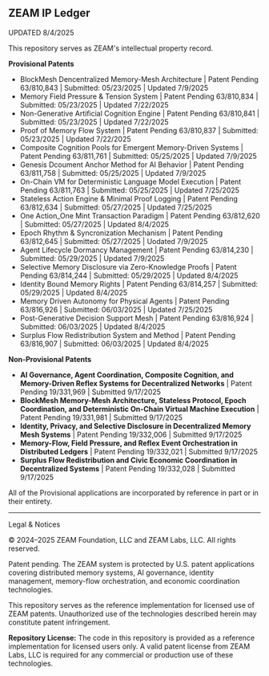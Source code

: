 ## ZEAM IP Ledger  

UPDATED 8/4/2025

This repository serves as ZEAM's intellectual property record.  

**Provisional Patents**

- BlockMesh Dencentralized Memory-Mesh Architecture | Patent Pending 63/810,843 | Submitted: 05/23/2025 | Updated 7/9/2025
- Memory Field Pressure & Tension System | Patent Pending 63/810,834 | Submitted: 05/23/2025 | Updated 7/22/2025
- Non-Generative Artificial Cognition Engine | Patent Pending 63/810,841 | Submitted: 05/23/2025 | Updated 7/22/2025
- Proof of Memory Flow System | Patent Pending 63/810,837 | Submitted: 05/23/2025 | Updated 7/22/2025
- Composite Cognition Pools for Emergent Memory-Driven Systems | Patent Pending 63/811,761 | Submitted: 05/25/2025 | Updated 7/9/2025
- Genesis Dcoument Anchor Method for AI Behavior | Patent Pending 63/811,758 | Submitted: 05/25/2025 | Updated 7/9/2025
- On-Chain VM for Deterministic Language Model Execution | Patent Pending 63/811,763 | Submitted: 05/25/2025 | Updated 7/25/2025
- Stateless Action Engine & Minimal Proof Logging | Patent Pending 63/812,634 | Submitted: 05/27/2025 | Updated 7/25/2025
- One Action_One Mint Transaction Paradigm | Patent Pending 63/812,620 | Submitted: 05/27/2025 | Updated 8/4/2025
- Epoch Rhythm & Syncronization Mechanism | Patent Pending 63/812,645 | Submitted: 05/27/2025 | Uodated 7/9/2025
- Agent Lifecycle Dormancy Management | Patent Pending 63/814,230 | Submitted: 05/29/2025 | Updated 7/9/2025
- Selective Memory Disclosure via Zero-Knowledge Proofs | Patent Pending 63/814,244 | Submitted: 05/29/2025 | Updated 8/4/2025
- Identity Bound Memory Rights | Patent Pending 63/814,257 | Submitted: 05/29/2025 | Updated 8/4/2025
- Memory Driven Autonomy for Physical Agents | Patent Pending 63/816,926 | Submitted: 06/03/2025 | Updated 7/25/2025
- Post-Generative Decision Support Mesh | Patent Pending 63/816,924 | Submitted: 06/03/2025 | Updated 8/4/2025
- Surplus Flow Redistribution System and Method | Patent Pending 63/816,907 | Submitted: 06/03/2025 | Updated 8/4/2025

**Non-Provisional Patents**

- **AI Governance, Agent Coordination, Composite Cognition, and Memory-Driven Reflex Systems for Decentralized Networks** | Patent Pending 19/331,969 | Submitted 9/17/2025
- **BlockMesh Memory-Mesh Architecture, Stateless Protocol, Epoch Coordination, and Deterministic On-Chain Virtual Machine Execution** | Patent Pending 19/331,981 | Submitted 9/17/2025
- **Identity, Privacy, and Selective Disclosure in Decentralized Memory Mesh Systems** | Patent Pending 19/332,006 | Submitted 9/17/2025
- **Memory-Flow, Field Pressure, and Reflex Event Orchestration in Distributed Ledgers** | Patent Pending 19/332,021 | Submitted 9/17/2025
- **Surplus Flow Redistribution and Civic Economic Coordination in Decentralized Systems** | Patent Pending 19/332,028 | Submitted 9/17/2025

All of the Provisional applications are incorporated by reference in part or in their entirety.

---
Legal & Notices

© 2024–2025 ZEAM Foundation, LLC and ZEAM Labs, LLC. All rights reserved.

Patent pending. The ZEAM system is protected by U.S. patent applications covering distributed memory systems, AI governance, identity management, memory-flow orchestration, and economic coordination technologies.

This repository serves as the reference implementation for licensed use of ZEAM patents. Unauthorized use of the technologies described herein may constitute patent infringement.

**Repository License:** The code in this repository is provided as a reference implementation for licensed users only. A valid patent license from ZEAM Labs, LLC is required for any commercial or production use of these technologies.

